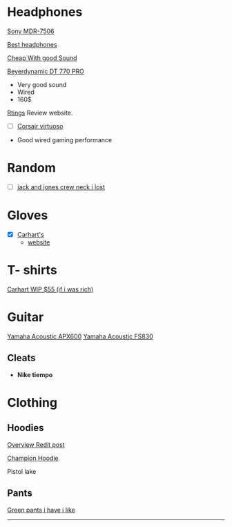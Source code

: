 
# Headphones
[Sony MDR-7506](https://www.rtings.com/headphones/reviews/sony/mdr-7506)


[Best headphones](https://www.rtings.com/headphones/reviews/best/headphones)


[Cheap With good Sound](https://www.amazon.com/gp/product/B08HMWZBXC?tag=rtings-hp-r-third-party-prime-20&ie=UTF8&th=1)


[Beyerdynamic DT 770 PRO](https://www.rtings.com/headphones/reviews/beyerdynamic/dt-770-pro)
- Very good sound 
- Wired
- 160$

[Rtings](https://www.rtings.com/) Review website.  

- [ ] [Corsair virtuoso](https://www.rtings.com/headphones/reviews/corsair/virtuoso-pro)
- Good wired gaming performance

# Random
- [ ] [jack and jones crew neck i lost](https://www.jackjones.com/en-us/product/12240188_2161/relaxed-fit-crew-neck-sweatshirt)

# Gloves
- [x] [Carhart's](https://www.amazon.com/Carhartt-Insulated-Synthetic-Leather-Glove/dp/B08V6J3PJJ?th=1&psc=1)
	- [website](https://www.carhartt.com/product/802020/insulated-ducksynthetic-leather-knit-cuff-glove?categoryCode=)

# T- shirts
[Carhart WIP $55 (if i was rich)](https://us.carhartt-wip.com/products/s-s-carhartt-wip-usa-t-shirt-white-43)



# Guitar  
[Yamaha Acoustic APX600](https://www.amazon.com/dp/B078WYJ3HR?ref=cm_sw_r_cso_cp_apin_dp_ZKSKW55CJ0S5CT9P8CR1&ref_=cm_sw_r_cso_cp_apin_dp_ZKSKW55CJ0S5CT9P8CR1&social_share=cm_sw_r_cso_cp_apin_dp_ZKSKW55CJ0S5CT9P8CR1&peakEvent=4&starsLeft=1&skipTwisterOG=1)
[Yamaha Acoustic FS830](https://shop.usa.yamaha.com/en/p/instruments/guitars-basses-amps/guitar-type/travel-guitars/fs830-acoustic-guitar)


## Cleats
- **Nike tiempo**

# Clothing 

## Hoodies 


[Overview Redit post](https://www.reddit.com/r/malefashionadvice/comments/vtkuhl/i_spent_1500_on_hoodies_and_here_is_what_i_learned/)

[Champion Hoodie](https://www.champion.com/checkouts/cn/Z2NwLXVzLWVhc3QxOjAxSk40MTlYQzZLRVJaNlJCNllBQ0tYNVJK?auto_redirect=false&edge_redirect=true&locale=en-US&skip_shop_pay=true)

Pistol lake


## Pants

[Green pants i have i like](https://www.dickies.com/carpenter-pants/relaxed-fit-heavyweight-duck-carpenter-pants/1939RMS++32+32.html) 





---





